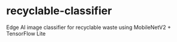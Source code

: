 # recyclable-classifier
Edge AI image classifier for recyclable waste using MobileNetV2 + TensorFlow Lite
